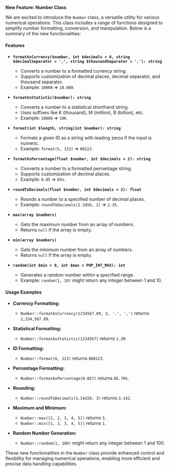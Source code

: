 **New Feature: Number Class**

We are excited to introduce the `Number` class, a versatile utility for various numerical operations. This class includes a range of functions designed to simplify number formatting, conversion, and manipulation. Below is a summary of the new functionalities:

#### Features

- **`formatAsCurrency($number, int $decimals = 0, string $decimalSeparator = ',', string $thousandSeparator = '.'): string`**

  - Converts a number to a formatted currency string.
  - Supports customization of decimal places, decimal separator, and thousand separator.
  - Example: `10000` => `10.000`.

- **`formatAsStatistic($number): string`**

  - Converts a number to a statistical shorthand string.
  - Uses suffixes like K (thousand), M (million), B (billion), etc.
  - Example: `10000` => `10K`.

- **`format(int $length, string|int $number): string`**

  - Formats a given ID as a string with leading zeros if the input is numeric.
  - Example: `format(5, 123)` => `00123`.

- **`formatAsPercentage(float $number, int $decimals = 2): string`**

  - Converts a number to a formatted percentage string.
  - Supports customization of decimal places.
  - Example: `0.85` => `85%`.

- **`roundToDecimals(float $number, int $decimals = 2): float`**

  - Rounds a number to a specified number of decimal places.
  - Example: `roundToDecimals(2.3456, 2)` => `2.35`.

- **`max(array $numbers)`**

  - Gets the maximum number from an array of numbers.
  - Returns `null` if the array is empty.

- **`min(array $numbers)`**

  - Gets the minimum number from an array of numbers.
  - Returns `null` if the array is empty.

- **`random(int $min = 0, int $max = PHP_INT_MAX): int`**
  - Generates a random number within a specified range.
  - Example: `random(1, 10)` might return any integer between 1 and 10.

#### Usage Examples

- **Currency Formatting:**

  - `Number::formatAsCurrency(1234567.89, 2, '.', ',')` returns `1,234,567.89`.

- **Statistical Formatting:**

  - `Number::formatAsStatistic(1234567)` returns `1.2M`.

- **ID Formatting:**

  - `Number::format(6, 123)` returns `000123`.

- **Percentage Formatting:**

  - `Number::formatAsPercentage(0.857)` returns `85.70%`.

- **Rounding:**

  - `Number::roundToDecimals(3.14159, 3)` returns `3.142`.

- **Maximum and Minimum:**

  - `Number::max([1, 2, 3, 4, 5])` returns `5`.
  - `Number::min([1, 2, 3, 4, 5])` returns `1`.

- **Random Number Generation:**
  - `Number::random(1, 100)` might return any integer between 1 and 100.

These new functionalities in the `Number` class provide enhanced control and flexibility for managing numerical operations, enabling more efficient and precise data handling capabilities.

